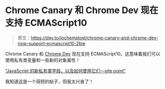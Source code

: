 # Chrome Canary 和 Chrome Dev 现在支持 ECMAScript10

> 原文：<https://dev.to/jochemstoel/chrome-canary-and-chrome-dev-now-support-ecmascript10-2bie>

Chrome Canary 和 [Chrome Dev](https://www.google.com/chrome/dev/) 现在支持 ECMAScript10。这意味着我们可以使用私有类变量和一些新的对象属性！

[“JavaScript 的新私有类字段，以及如何使用它们—site point”](https://www.sitepoint.com/javascript-private-class-fields/)

我知道这是一个简短的帖子，但我太兴奋了！